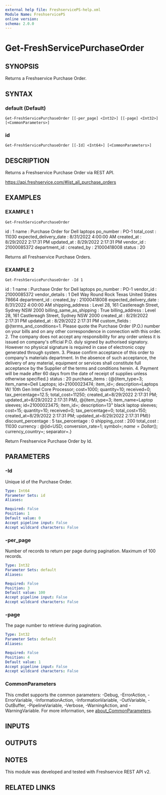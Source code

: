 ```yaml
---
external help file: FreshservicePS-help.xml
Module Name: FreshservicePS
online version:
schema: 2.0.0
---
```


# Get-FreshServicePurchaseOrder

## SYNOPSIS
Returns a Freshservice Purchase Order.

## SYNTAX

### default (Default)
```
Get-FreshServicePurchaseOrder [[-per_page] <Int32>] [[-page] <Int32>] [<CommonParameters>]
```

### id
```
Get-FreshServicePurchaseOrder [[-Id] <Int64>] [<CommonParameters>]
```

## DESCRIPTION
Returns a Freshservice Purchase Order via REST API.

https://api.freshservice.com/#list_all_purchase_orders

## EXAMPLES

### EXAMPLE 1
```
Get-FreshServicePurchaseOrder
```

id                     : 1
name                   : Purchase Order for Dell laptops
po_number              : PO-1
total_cost             : 11030
expected_delivery_date : 8/31/2022 4:00:00 AM
created_at             : 8/29/2022 2:17:31 PM
updated_at             : 8/29/2022 2:17:31 PM
vendor_id              : 21000085372
department_id          :
created_by             : 21000418008
status                 : 20

Returns all Freshservice Purchase Orders.

### EXAMPLE 2
```
Get-FreshServicePurchaseOrder -Id 1
```

id                       : 1
name                     : Purchase Order for Dell laptops
po_number                : PO-1
vendor_id                : 21000085372
vendor_details           : 1 Dell Way
                        Round Rock
                        Texas
                        United States
                        78664
department_id            :
created_by               : 21000418008
expected_delivery_date   : 8/31/2022 4:00:00 AM
shipping_address         : Level 28, 161 Castlereagh Street, Sydney NSW 2000
billing_same_as_shipping : True
billing_address          : Level 28, 161 Castlereagh Street, Sydney NSW 2000
created_at               : 8/29/2022 2:17:31 PM
updated_at               : 8/29/2022 2:17:31 PM
custom_fields            : @{terms_and_conditions=1.
Please quote the Purchase Order (P.O.) number on your bills and on any other correspondence in connection with this order.
                        2.
The company does not accept any responsibility for any order unless it is issued on company's official P.O.
duly signed by authorised signatory.
However no physical signature is required in case of electronic copy generated through system.
                        3.
Please confirm acceptance of this order to company's materials department.
In the absence of such acceptance, the delivery of any material, equipment or services shall constitute full acceptance by the Supplier of the terms and conditions herein.
                        4.
Payment will be made after 60 days from the date of receipt of supplies unless otherwise specified.}
status                   : 20
purchase_items           : {@{item_type=3; item_name=Dell Laptops; id=21000023474; item_id=; description=Laptops W/ 10th Gen Intel Core Processor; cost=1000; quantity=10; received=0; tax_percentage=12.5; total_cost=11250; created_at=8/29/2022 2:17:31 PM; updated_at=8/29/2022 2:17:31 PM},
                        @{item_type=3; item_name=Laptop sleeves; id=21000023475; item_id=; description=13" black laptop sleeves; cost=15; quantity=10; received=0; tax_percentage=0; total_cost=150; created_at=8/29/2022 2:17:31 PM; updated_at=8/29/2022 2:17:31 PM}}
discount_percentage      : 5
tax_percentage           : 0
shipping_cost            : 200
total_cost               : 11030
currency                 : @{id=USD; conversion_rate=1; symbol=$; name=Dollar ($); currency_country=; separator=.}

Return Freshservice Purchase Order by Id.

## PARAMETERS

### -Id
Unique id of the Purchase Order.

```yaml
Type: Int64
Parameter Sets: id
Aliases:

Required: False
Position: 1
Default value: 0
Accept pipeline input: False
Accept wildcard characters: False
```

### -per_page
Number of records to return per page during pagination. 
Maximum of 100 records.

```yaml
Type: Int32
Parameter Sets: default
Aliases:

Required: False
Position: 3
Default value: 100
Accept pipeline input: False
Accept wildcard characters: False
```

### -page
The page number to retrieve during pagination.

```yaml
Type: Int32
Parameter Sets: default
Aliases:

Required: False
Position: 4
Default value: 1
Accept pipeline input: False
Accept wildcard characters: False
```

### CommonParameters
This cmdlet supports the common parameters: -Debug, -ErrorAction, -ErrorVariable, -InformationAction, -InformationVariable, -OutVariable, -OutBuffer, -PipelineVariable, -Verbose, -WarningAction, and -WarningVariable. For more information, see [about_CommonParameters](http://go.microsoft.com/fwlink/?LinkID=113216).

## INPUTS

## OUTPUTS

## NOTES
This module was developed and tested with Freshservice REST API v2.

## RELATED LINKS
